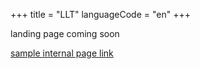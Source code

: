 +++
title = "LLT"
languageCode = "en"
+++

landing page coming soon

[sample internal page
link](/group/thelastlanguagetextbook/table_of_contents)
